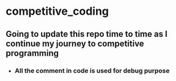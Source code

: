 # competitive_coding

## Going to update this repo time to time as I continue my journey to competitive programming

- ### All the comment in code is used for debug purpose
